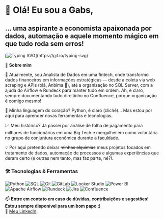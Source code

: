 # 👋 Olá! Eu sou a Gabs, 
## ... uma aspirante a economista apaixonada por dados, automação e aquele momento mágico em que tudo roda sem erros!

[![Typing SVG](https://readme-typing-svg.herokuapp.com?font=Fira+Code&weight=500&size=17&pause=1000&color=801749&center=verdadeiro&vCenter=verdadeiro&repeat=verdadeiro&random=falso&width=431&separator=%3C&lines=GRANT+ALL+PRIVILEGES+ON+felicidade+TO+mim;+%3CPrint(%22Hello%2C+Gilrs!%22))](https://git.io/typing-svg)

🎯 **Sobre mim**  

💼 Atualmente, sou Analista de Dados em uma fintech, onde transformo dados financeiros em informações estratégicas — desde a coleta via web scraping e APIs (olá, Anbima 👋), até a organização no SQL Server, com a ajuda do Airflow e Rundeck para manter tudo em ordem. Ah, e claro, sempre documentando tudo direitinho no Confluence, porque organização é comigo mesmo!

🐍 Minha linguagem do coração? Python, é claro (clichê)... Mas estou por aqui para aprender novas ferramentas e tecnologias.

📈 Meu histórico? Já passei por análise de folha de pagamento para milhares de funcionários em uma Big Tech e mergulhei em como voluntária no grupo de conjuntura econômica durante a faculdade. 

💡 Por aqui pretendo deixar ~~minhas alquimias~~ meus projetos focados em tratamento de dados, automação de processos e algumas experiências que deram certo (e outras nem tanto, mas faz parte, né?).

 ### 🛠️ Tecnologias & Ferramentas  
![Python](https://img.shields.io/badge/Python-3776AB?style=for-the-badge&logo=python&logoColor=white)
![SQL](https://img.shields.io/badge/SQL-4479A1?style=for-the-badge&logo=postgresql&logoColor=white)
![Git](https://img.shields.io/badge/Git-F05032?style=for-the-badge&logo=git&logoColor=white)
![GitLab](https://img.shields.io/badge/GitLab-FCA121?style=for-the-badge&logo=gitlab&logoColor=white)
![Looker Studio](https://img.shields.io/badge/Looker_Studio-4285F4?style=for-the-badge&logo=looker&logoColor=white)
![Power BI](https://img.shields.io/badge/Power_BI-F2C811?style=for-the-badge&logo=powerbi&logoColor=black)
![Apache Airflow](https://img.shields.io/badge/Apache_Airflow-017CEE?style=for-the-badge&logo=apache-airflow&logoColor=white)
![Rundeck](https://img.shields.io/badge/Rundeck-4A4A4A?style=for-the-badge&logo=rundeck&logoColor=white)
![Jira](https://img.shields.io/badge/Jira-0052CC?style=for-the-badge&logo=jira&logoColor=white)
![Confluence](https://img.shields.io/badge/Confluence-172B4D?style=for-the-badge&logo=confluence&logoColor=white)


📫 **Entre em contato em caso de dúvidas, contribuições e sugestões! Estou sempre disponível para um bom papo :)**  
🔗 [Meu LinkedIn](https://www.linkedin.com/in/gabriela-de-paiva/).
